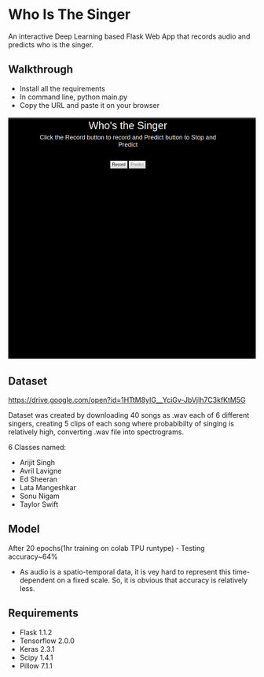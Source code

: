# Who Is The Singer
An interactive Deep Learning based Flask Web App that records audio and predicts who is the singer.

## Walkthrough
* Install all the requirements
* In command line, python main.py
* Copy the URL and paste it on your browser

![alt_text](https://github.com/Goshikhar23/who-is-the-singer/blob/master/files/home.png)


## Dataset
https://drive.google.com/open?id=1HTtM8yIG__YciGv-JbVjlh7C3kfKtM5G

Dataset was created by downloading 40 songs as .wav each of 6 different singers, creating 5 clips of each song where probabibilty of singing is relatively high, converting .wav file into spectrograms.

6 Classes named:
* Arijit Singh 
* Avril Lavigne
* Ed Sheeran
* Lata Mangeshkar
* Sonu Nigam
* Taylor Swift

## Model
After 20 epochs(1hr training on colab TPU runtype) -  Testing accuracy~64%
* As audio is a spatio-temporal data, it is vey hard to represent this time-dependent on a fixed scale. So, it is obvious that accuracy is relatively less.

## Requirements
* Flask 1.1.2
* Tensorflow 2.0.0
* Keras 2.3.1
* Scipy 1.4.1
* Pillow 7.1.1

